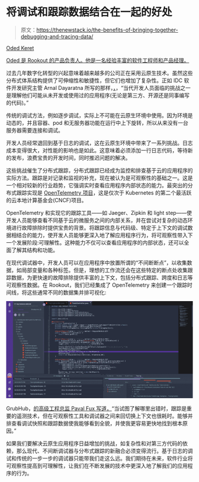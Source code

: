 # 将调试和跟踪数据结合在一起的好处

> 原文：<https://thenewstack.io/the-benefits-of-bringing-together-debugging-and-tracing-data/>

[](https://www.linkedin.com/in/oded-keret-49786229/)

[Oded Keret](https://www.linkedin.com/in/oded-keret-49786229/)

[Oded 是 Rookout 的产品负责人。他是一名经验丰富的软件工程师和产品经理。](https://www.linkedin.com/in/oded-keret-49786229/)

[](https://www.linkedin.com/in/oded-keret-49786229/)[](https://www.linkedin.com/in/oded-keret-49786229/)

过去几年数字化转型的兴起意味着越来越多的公司正在采用云原生技术。虽然这些分布式体系结构提供了可伸缩性和敏捷性，但它们也增加了复杂性。正如 IDC 软件开发研究主管 Arnal Dayaratna 所写的那样，[，](https://f.hubspotusercontent10.net/hubfs/7470317/IDC%20Report%20-%20A%20Data-Driven%20Remote%20Debugging%20Platform%20Accelerates%20Bug%20Resolution%20and%20Enhances%20Understanding%20of%20Applications.pdf?__hstc=56004532.8b82c13d174184191b0adbcc20b1a5cd.1621959095083.1623279049511.1623856895388.7&__hssc=56004532.1.1623856895388&__hsfp=2828352387&hsCtaTracking=f5ff9ff8-9984-4d36-ba29-7042528dd696%7C607d9333-2454-4594-8cf3-f93660861958)，“当代开发人员面临的挑战之一是理解他们可能从未开发或使用过的应用程序(无论是第三方、开源还是同事编写的代码)。”

传统的调试方法，例如逐步调试，实际上不可能在云原生环境中使用。因为环境是动态的，并且容器、pod 和无服务器功能在运行中上下旋转，所以从来没有一台服务器需要连接和调试。

开发人员经常退回到基于日志的调试，这在云原生环境中带来了一系列挑战。日志成本变得很大，对性能的影响也是如此。这意味着必须添加一行日志代码，等待新的发布，浪费宝贵的开发时间，同时推迟问题的解决。

这些挑战催生了分布式跟踪，分布式跟踪已经成为监控和排查基于云的应用程序的实际方法。跟踪是对记录和监视的补充，现在被认为是可观察性的基础之一。这是一个相对较新的行业趋势，它强调实时查看应用程序内部状态的能力。最突出的分布式跟踪实现是 [OpenTelemetry 项目](https://opentelemetry.io/)，这是仅次于 Kubernetes 的第二个最活跃的云本地计算基金会(CNCF)项目。

OpenTelemetry 和实现它的跟踪工具——如 Jaeger、Zipkin 和 light step——使开发人员能够查看不同基于云的微服务之间的内部关系，并在尝试对复杂的动态环境进行故障排除时提供宝贵的背景。将跟踪信息与代码级、特定于上下文的调试数据相结合的能力，使开发人员能够更深入地了解应用程序行为，将可观察性带入下一个发展阶段:可理解性。这种能力不仅可以查看应用程序的内部状态，还可以全面了解其结构和功能。

在现代调试器中，开发人员可以在应用程序中放置所谓的“不间断断点”，以收集数据，如局部变量和各种标签。但是，理想的工作流还会在这些特定的断点处收集跟踪数据，为更快速的故障排除提供丰富的上下文，包括分布式跟踪、跨度和日志等可观察性数据。在 Rookout，我们已经集成了 OpenTelemetry 来创建一个跟踪时间线，将这些通常不同的数据集并排可视化:

[![](img/a700f6c0b852aa454cd92b0876014868.png)](https://cdn.thenewstack.io/media/2021/07/e9a630ef-image2.png)

GrubHub，[的高级工程总监 Paval Fux 写道，](https://www.globenewswire.com/news-release/2021/06/23/2251862/0/en/Rookout-Integrates-with-OpenTelemetry-and-Launches-a-Tracing-Timeline-on-its-Visual-Debugging-Platform.html)“当试图了解哪里出错时，跟踪是重要的遥测技术，但在可观察性工具和调试器之间来回切换上下文也很耗时。能够并排查看调试快照和跟踪数据使我能够看到全貌，并使我更容易更快地找到根本原因。”

如果我们要解决云原生应用程序日益增加的挑战，如复杂性和对第三方代码的依赖，那么现代、不间断调试器与分布式跟踪的新融合必须变得流行。基于日志的调试和传统的一步一步的调试器只能带我们走这么远。我们期待在未来，软件行业将可观察性提高到可理解性，让我们在不断发展的技术中更深入地了解我们的应用程序的行为。

<svg xmlns:xlink="http://www.w3.org/1999/xlink" viewBox="0 0 68 31" version="1.1"><title>Group</title> <desc>Created with Sketch.</desc></svg>